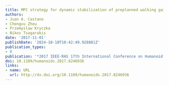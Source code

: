 ```yaml
---
title: MPC strategy for dynamic stabilization of preplanned walking gaits
authors:
- Juan A. Castano
- Chengxu Zhou
- Przemyslaw Kryczka
- Nikos Tsagarakis
date: '2017-11-01'
publishDate: '2024-10-18T10:42:49.928881Z'
publication_types:
- 0
publication: '*2017 IEEE-RAS 17th International Conference on Humanoid Robotics (Humanoids)*'
doi: 10.1109/humanoids.2017.8246936
links:
- name: URL
  url: http://dx.doi.org/10.1109/humanoids.2017.8246936
---
```

